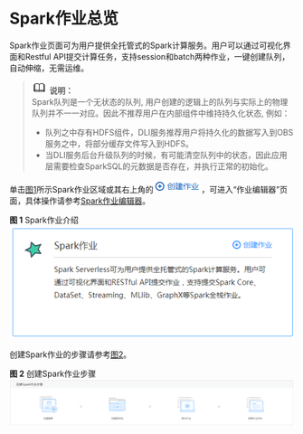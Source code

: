# Spark作业总览<a name="dli_01_0390"></a>

Spark作业页面可为用户提供全托管式的Spark计算服务。用户可以通过可视化界面和Restful API提交计算任务，支持session和batch两种作业，一键创建队列，自动伸缩，无需运维。

>![](public_sys-resources/icon-note.gif) **说明：**   
>Spark队列是一个无状态的队列, 用户创建的逻辑上的队列与实际上的物理队列并不一一对应。因此不推荐用户在内部组件中维持持久化状态, 例如：  
>-   队列之中存有HDFS组件，DLI服务推荐用户将持久化的数据写入到OBS服务之中，将部分缓存文件写入到HDFS。  
>-   当DLI服务后台升级队列的时候，有可能清空队列中的状态，因此应用层需要检查SparkSQL的元数据是否存在，并执行正常的初始化。  

单击[图1](#fig71678123258)所示Spark作业区域或其右上角的![](figures/icon-创建作业.png)，可进入“作业编辑器”页面，具体操作请参考[Spark作业编辑器](Spark作业编辑器.md)。

**图 1**  Spark作业介绍<a name="fig71678123258"></a>  
![](figures/Spark作业介绍.png "Spark作业介绍")

创建Spark作业的步骤请参考[图2](#fig040011258154)。

**图 2**  创建Spark作业步骤<a name="fig040011258154"></a>  
![](figures/创建Spark作业步骤.png "创建Spark作业步骤")

